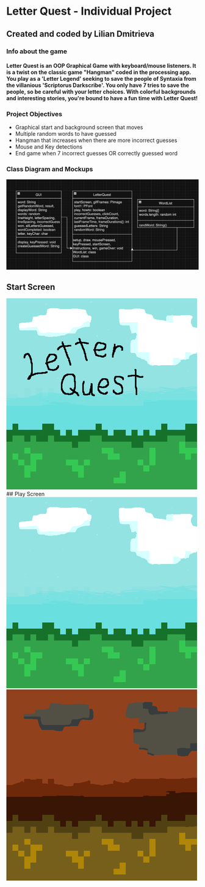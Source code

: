 # Letter Quest - Individual Project
## Created and coded by Lilian Dmitrieva
### Info about the game
#### Letter Quest is an OOP Graphical Game with keyboard/mouse listeners. It is a twist on the classic game "Hangman" coded in the processing app. You play as a 'Letter Legend' seeking to save the people of Syntaxia from the villanious 'Scriptorus Darkscribe'. You only have 7 tries to save the people, so be careful with your letter choices. With colorful backgrounds and interesting stories, you're bound to have a fun time with Letter Quest!
### Project Objectives
* Graphical start and background screen that moves
* Multiple random words to have guessed
* Hangman that increases when there are more incorrect guesses
* Mouse and Key detections
* End game when 7 incorrect guesses OR correctly guessed word
### Class Diagram and Mockups
![Grid Layout](https://github.com/LilianDm/IndividualProject/blob/main/images/Letter_Quest_Daigram.png?raw=true)
## Start Screen
 <img src="https://github.com/LilianDm/IndividualProject/blob/main/images/hang-Start.gif?raw=true" alt="Start Screen" width="500" height="500">
## Play Screen
 <img src="https://github.com/LilianDm/IndividualProject/blob/main/images/frame_0.gif?raw=true" alt="Background" width="500" height="500">
 <img src="https://github.com/LilianDm/IndividualProject/blob/main/images/end_0.png?raw=true" alt="End Screen" width="500" height="500">
